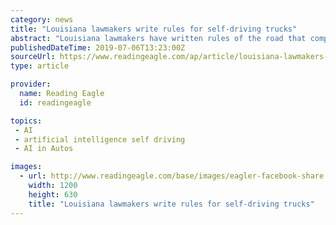 ```yaml
---
category: news
title: "Louisiana lawmakers write rules for self-driving trucks"
abstract: "Louisiana lawmakers have written rules of the road that companies designing self-driving commercial vehicles that ... J.P. Morrell, a New Orleans Democrat, referenced the artificial intelligence system that attempts to destroy humanity in a popular series ..."
publishedDateTime: 2019-07-06T13:23:00Z
sourceUrl: https://www.readingeagle.com/ap/article/louisiana-lawmakers-write-rules-for-self-driving-trucks
type: article

provider:
  name: Reading Eagle
  id: readingeagle

topics:
 - AI
 - artificial intelligence self driving
 - AI in Autos

images:
  - url: http://www.readingeagle.com/base/images/eagler-facebook-share.jpg
    width: 1200
    height: 630
    title: "Louisiana lawmakers write rules for self-driving trucks"
---
```

